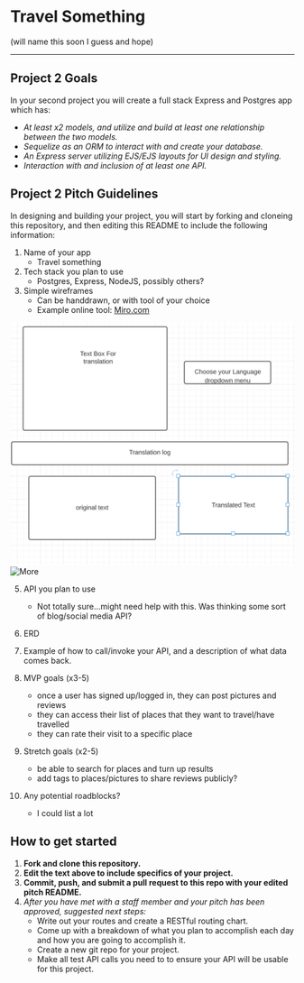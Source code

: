 # Travel Something
(will name this soon I guess and hope)

---
## Project 2 Goals

In your second project you will create a full stack Express and Postgres app which has:
- *At least x2 models, and utilize and build at least one relationship between the two models.*
- *Sequelize as an ORM to interact with and create your database.*
- *An Express server utilizing EJS/EJS layouts for UI design and styling.*
- *Interaction with and inclusion of at least one API.*

## Project 2 Pitch Guidelines

In designing and building your project, you will start by forking and cloneing this repository, and then editing this README to include the following information: 
1. Name of your app
     * Travel something
2. Tech stack you plan to use
     * Postgres, Express, NodeJS, possibly others?
3. Simple wireframes
     * Can be handdrawn, or with tool of your choice
     * Example online tool: [Miro.com](https://miro.com/)

![Wireframe](/wireframe.png)
![More](/projecttwo.png)

5. API you plan to use
     * Not totally sure...might need help with this. Was thinking some sort of blog/social media API?

6. ERD
     
7. Example of how to call/invoke your API, and a description of what data comes back. 

8. MVP goals (x3-5)
     * once a user has signed up/logged in, they can post pictures and reviews
     * they can access their list of places that they want to travel/have travelled
     * they can rate their visit to a specific place
9. Stretch goals (x2-5)
     * be able to search for places and turn up results
     * add tags to places/pictures to share reviews publicly?

10. Any potential roadblocks?
     * I could list a lot

## How to get started
1. **Fork and clone this repository.**
2. **Edit the text above to include specifics of your project.**
3. **Commit, push, and submit a pull request to this repo with your edited pitch README.**
4. *After you have met with a staff member and your pitch has been approved, suggested next steps:*
      * Write out your routes and create a RESTful routing chart.
      * Come up with a breakdown of what you plan to accomplish each day and how you are going to accomplish it.
      * Create a new git repo for your project. 
      * Make all test API calls you need to to ensure your API will be usable for this project. 
      




